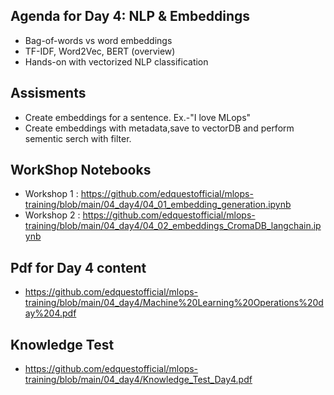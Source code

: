 
## Agenda for Day 4: NLP & Embeddings
 - Bag-of-words vs word embeddings
 - TF-IDF, Word2Vec, BERT (overview)
 - Hands-on with vectorized NLP classification

## Assisments 
 - Create embeddings for a sentence. Ex.-"I love MLops"
 - Create embeddings with metadata,save to vectorDB and perform sementic serch with filter.

## WorkShop Notebooks
 - Workshop 1 : https://github.com/edquestofficial/mlops-training/blob/main/04_day4/04_01_embedding_generation.ipynb
 - Workshop 2 : https://github.com/edquestofficial/mlops-training/blob/main/04_day4/04_02_embeddings_CromaDB_langchain.ipynb

## Pdf for Day 4 content 
 - https://github.com/edquestofficial/mlops-training/blob/main/04_day4/Machine%20Learning%20Operations%20day%204.pdf

## Knowledge Test
 - https://github.com/edquestofficial/mlops-training/blob/main/04_day4/Knowledge_Test_Day4.pdf

